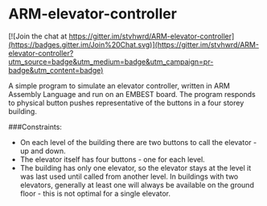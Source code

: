 # ARM-elevator-controller

[![Join the chat at https://gitter.im/stvhwrd/ARM-elevator-controller](https://badges.gitter.im/Join%20Chat.svg)](https://gitter.im/stvhwrd/ARM-elevator-controller?utm_source=badge&utm_medium=badge&utm_campaign=pr-badge&utm_content=badge)


A simple program to simulate an elevator controller, written in ARM Assembly Language and run on an EMBEST board.  The program responds to physical button pushes representative of the buttons in a four storey building.

###Constraints:

* On each level of the building there are two buttons to call the elevator - up and down.
* The elevator itself has four buttons - one for each level.
* The building has only one elevator, so the elevator stays at the level it was last used until called from another level.  In buildings with two elevators, generally at least one will always be available on the ground floor - this is not optimal for a single elevator.
